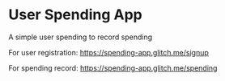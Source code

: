 # User Spending App
A simple user spending to record spending

For user registration:
https://spending-app.glitch.me/signup

For spending record:
https://spending-app.glitch.me/spending